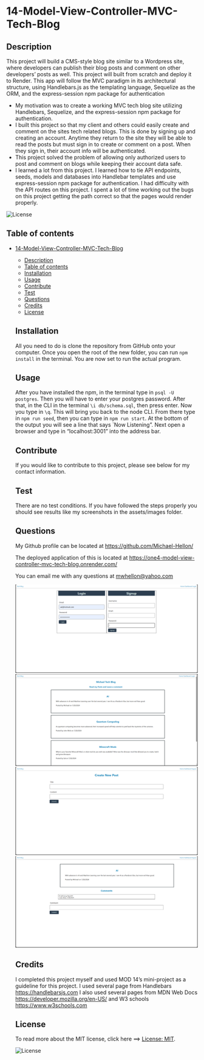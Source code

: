 
  # 14-Model-View-Controller-MVC-Tech-Blog

  ## Description
  This project will build a CMS-style blog site similar to a Wordpress site, where developers can publish their blog posts and comment on other developers’ posts as well. This project will built from scratch and deploy it to Render. This app will follow the MVC paradigm in its architectural structure, using Handlebars.js as the templating language, Sequelize as the ORM, and the express-session npm package for authentication
  - My motivation was to create a working MVC tech blog site utilizing Handlebars, Sequelize, and the express-session npm package for authentication.
  -  I built this project so that my client and others could easily create and comment on the sites tech related blogs. This is done by signing up and creating an account. Anytime they return to the site they will be able to read the posts but must sign in to create or comment on a post. When they sign in, their account info will be authenticated. 
  - This project solved the problem of allowing only authorized users to post and comment on blogs while keeping their account data safe. 
  - I learned a lot from this project. I learned how to tie API endpoints, seeds, models and databases into Handlebar templates and use express-session npm package for authentication. I had difficulty with the API routes on this project. I spent a lot of time working out the bugs on this project getting the path correct so that the pages would render properly.
  
  ![License](https://img.shields.io/badge/License-MIT-green.svg)


  ## Table of contents

- [14-Model-View-Controller-MVC-Tech-Blog](#14-model-view-controller-mvc-tech-blog)
  - [Description](#description)
  - [Table of contents](#table-of-contents)
  - [Installation](#installation)
  - [Usage](#usage)
  - [Contribute](#contribute)
  - [Test](#test)
  - [Questions](#questions)
  - [Credits](#credits)
  - [License](#license)
        
    
  ## Installation
  All you need to do is clone the repository from GitHub onto your computer. Once you open the root of the new folder, you can run `npm install` in the terminal. You are now set to run the actual program.

  ## Usage
  After you have installed the npm, in the terminal type in `psql -U postgres`. Then you will have to enter your postgres password. After that, in the CLI in the terminal `\i db/schema.sql`, then press enter. Now you type in `\q`.  This will bring you back to the node CLI. From there type in `npm run seed`, then you can type in `npm run start`. At the bottom of the output you will see a line that says `Now Listening”. Next open a browser and type in “localhost:3001” into the address bar.

  ## Contribute
  If you would like to contribute to this project, please see below for my contact information.
        
  ## Test
  There are no test conditions. If you have followed the steps properly you should see results like my screenshots in the assets/images folder.

  ## Questions
   My Github profile can be located at <https://github.com/Michael-Hellon/>

   The deployed application of this is located at <https://one4-model-view-controller-mvc-tech-blog.onrender.com/>

  You can email me with any questions at mwhellon@yahoo.com

  ![screenshot](/public/images/screenshot1.png)
  ![screenshot](/public/images/screenshot2.png)
  ![screenshot](/public/images/screenshot3.png)
  ![screenshot](/public/images/screenshot4.png)

  ## Credits
  I completed this project myself and used MOD 14’s mini-project as a guideline for this project. I used several page from Handlebars  https://handlebarsjs.com   I also used several pages from MDN Web Docs https://developer.mozilla.org/en-US/  and W3 schools https://www.w3schools.com
  
  ## License

  To read more about the MIT license, click here ==> [License: MIT](https://opensource.org/licenses/MIT).

  ![License](https://img.shields.io/badge/License-MIT-green.svg)
  